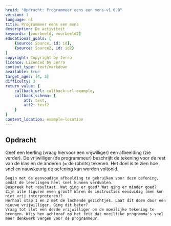 ```yaml
---
hruid: "Opdracht: Programmeer eens een mens-v1.0.0"
version: 1
language: nl
title: Programmeer eens een mens
description: De activiteit
keywords: [voorbeeld, voorbeeld2]
educational_goals: [
    {source: Source, id: id}, 
    {source: Source2, id: id2}
]
copyright: Copyright by Jerro
licence: Licenced by Jerro
content_type: text/markdown
available: true
target_ages: [4, 3]
difficulty: 3
return_value: {
    callback_url: callback-url-example,
    callback_schema: {
        att: test,
        att2: test2
    }
}
content_location: example-location
---
```


## Opdracht

Geef een leerling (vraag hiervoor een vrijwilliger) een afbeelding (zie verder). De vrijwilliger (de programmeur) beschrijft de tekening voor de rest van de klas en de anderen (= de robots) tekenen. Het doel is te zien hoe snel en nauwkeurig de oefening kan worden voltooid.

    Begin met de eenvoudige afbeelding te gebruiken voor deze oefening, omdat de leerlingen heel snel kunnen verdwalen.
    Bespreek het resultaat. Wat ging er goed? Wat ging er minder goed? Zijn alle figuren even groot? Waren de instructies eenduidig (men kon niet vrij interpreteren)?
    Herhaal stap 1 en 2 met de lachende gezichtjes. Laat dit doen door een nieuwe vrijwilliger. Ging dit beter?
    Vraag tot slot een derde vrijwilliger om de moeilijke tekening te brengen. Wijs hen achteraf op het feit dat moeilijke programma's veel meer denkwerk vergen voor de programmeur.